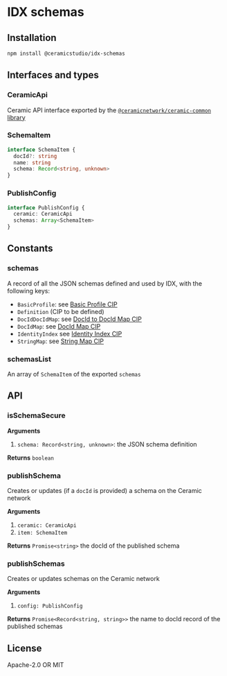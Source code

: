 # IDX schemas

## Installation

```sh
npm install @ceramicstudio/idx-schemas
```

## Interfaces and types

### CeramicApi

Ceramic API interface exported by the [`@ceramicnetwork/ceramic-common` library](https://github.com/ceramicnetwork/js-ceramic/tree/develop/packages/ceramic-common)

### SchemaItem

```ts
interface SchemaItem {
  docId?: string
  name: string
  schema: Record<string, unknown>
}
```

### PublishConfig

```ts
interface PublishConfig {
  ceramic: CeramicApi
  schemas: Array<SchemaItem>
}
```

## Constants

### schemas

A record of all the JSON schemas defined and used by IDX, with the following keys:

- `BasicProfile`: see [Basic Profile CIP](https://github.com/ceramicnetwork/CIP/issues/32)
- `Definition` (CIP to be defined)
- `DocIdDocIdMap`: see [DocId to DocId Map CIP](https://github.com/ceramicnetwork/CIP/issues/54)
- `DocIdMap`: see [DocId Map CIP](https://github.com/ceramicnetwork/CIP/issues/51)
- `IdentityIndex` see [Identity Index CIP](https://github.com/ceramicnetwork/CIP/issues/3)
- `StringMap`: see [String Map CIP](https://github.com/ceramicnetwork/CIP/issues/50)

### schemasList

An array of `SchemaItem` of the exported `schemas`

## API

### isSchemaSecure

**Arguments**

1. `schema: Record<string, unknown>`: the JSON schema definition

**Returns** `boolean`

### publishSchema

Creates or updates (if a `docId` is provided) a schema on the Ceramic network

**Arguments**

1. `ceramic: CeramicApi`
1. `item: SchemaItem`

**Returns** `Promise<string>` the docId of the published schema

### publishSchemas

Creates or updates schemas on the Ceramic network

**Arguments**

1. `config: PublishConfig`

**Returns** `Promise<Record<string, string>>` the name to docId record of the published schemas

## License

Apache-2.0 OR MIT
